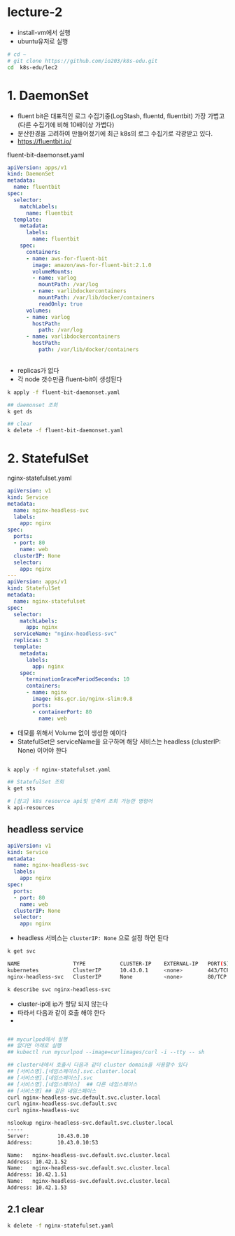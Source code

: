 # lecture-2
- install-vm에서 실행 
- ubuntu유저로  실행   
```sh
# cd ~
# git clone https://github.com/io203/k8s-edu.git
cd  k8s-edu/lec2
```


# 1. DaemonSet
- fluent bit은 대표적인 로그 수집기중(LogStash, fluentd, fluentbit) 가장 가볍고(다른 수집기에 비해 10배이상 가볍다)
- 분산한경을 고려하여 만들어졌기에 최근 k8s의 로그 수집기로 각광받고 있다.
- https://fluentbit.io/

fluent-bit-daemonset.yaml
```yaml
apiVersion: apps/v1
kind: DaemonSet
metadata:
  name: fluentbit
spec:
  selector:
    matchLabels:
      name: fluentbit
  template:
    metadata:
      labels:
        name: fluentbit
    spec:
      containers:
      - name: aws-for-fluent-bit
        image: amazon/aws-for-fluent-bit:2.1.0
        volumeMounts:
        - name: varlog
          mountPath: /var/log
        - name: varlibdockercontainers
          mountPath: /var/lib/docker/containers
          readOnly: true       
      volumes:
      - name: varlog
        hostPath:
          path: /var/log
      - name: varlibdockercontainers
        hostPath:
          path: /var/lib/docker/containers
      
```
- replicas가 없다 
- 각 node 갯수만큼  fluent-bit이 생성된다  


```sh
k apply -f fluent-bit-daemonset.yaml

## daemonset 조회
k get ds 

## clear
k delete -f fluent-bit-daemonset.yaml
```

# 2. StatefulSet
nginx-statefulset.yaml
```yaml
apiVersion: v1
kind: Service
metadata:
  name: nginx-headless-svc
  labels:
    app: nginx
spec:
  ports:
  - port: 80
    name: web
  clusterIP: None
  selector:
    app: nginx
---
apiVersion: apps/v1
kind: StatefulSet
metadata:
  name: nginx-statefulset
spec:
  selector:
    matchLabels:
      app: nginx 
  serviceName: "nginx-headless-svc"
  replicas: 3
  template:
    metadata:
      labels:
        app: nginx 
    spec:
      terminationGracePeriodSeconds: 10
      containers:
      - name: nginx
        image: k8s.gcr.io/nginx-slim:0.8
        ports:
        - containerPort: 80
          name: web
```
- 데모를 위해서 Volume 없이 생성한 예이다 
- StatefulSet은 serviceName을 요구하며 해당 서비스는 headless (clusterIP: None) 이어야 한다 

```sh

k apply -f nginx-statefulset.yaml

## StatefulSet 조회
k get sts

# [참고] k8s resource api및 단축키 조회 가능한 명령어 
k api-resources

```

## headless service 
```yaml
apiVersion: v1
kind: Service
metadata:
  name: nginx-headless-svc
  labels:
    app: nginx
spec:
  ports:
  - port: 80
    name: web
  clusterIP: None
  selector:
    app: nginx

```
- headless 서비스는 `clusterIP: None` 으로 설정 하면 된다 

```sh
k get svc 

NAME                 TYPE           CLUSTER-IP    EXTERNAL-IP   PORT(S)        AGE
kubernetes           ClusterIP      10.43.0.1     <none>        443/TCP        26h
nginx-headless-svc   ClusterIP      None          <none>        80/TCP         12m

k describe svc nginx-headless-svc
```
- cluster-ip에 ip가 할당 되지 않는다  
- 따라서 다음과 같이 호출 해야 한다 
- 
```sh

## mycurlpod에서 실행 
## 없다면 아래로 실행 
## kubectl run mycurlpod --image=curlimages/curl -i --tty -- sh

## cluster내에서 호출시 다음과 같이 cluster domain을 사용할수 있다 
## [서비스명].[네임스페이스].svc.cluster.local
## [서비스명].[네임스페이스].svc
## [서비스명].[네임스페이스]  ## 다른 네임스페이스
## [서비스명] ## 같은 네임스페이스 
curl nginx-headless-svc.default.svc.cluster.local
curl nginx-headless-svc.default.svc
curl nginx-headless-svc

nslookup nginx-headless-svc.default.svc.cluster.local
-----
Server:         10.43.0.10
Address:        10.43.0.10:53

Name:   nginx-headless-svc.default.svc.cluster.local
Address: 10.42.1.52
Name:   nginx-headless-svc.default.svc.cluster.local
Address: 10.42.1.51
Name:   nginx-headless-svc.default.svc.cluster.local
Address: 10.42.1.53

```

## 2.1  clear 
```sh
k delete -f nginx-statefulset.yaml
```